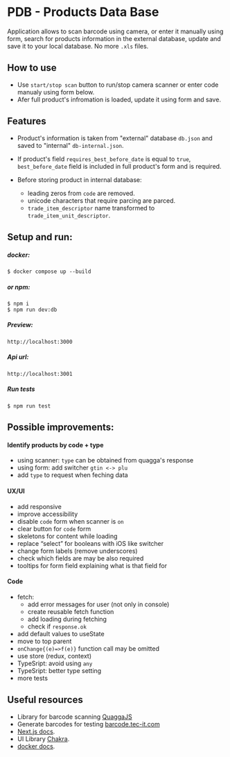 # PDB - Products Data Base

Application allows to scan barcode using camera, or enter it manually using form, search for products information in the external database, update and save it to your local database. No more `.xls` files.

## How to use
- Use ```start/stop scan``` button to run/stop camera scanner or enter code manualy using form below.
- Afer full product's infromation is loaded, update it using form and save.

## Features
- Product's information is taken from "external" database ```db.json``` and saved to "internal" ```db-internal.json```.
- If product's field `requires_best_before_date` is equal to `true`, `best_before_date` field is included in full product's form and is required.

- Before storing product in internal database:
  - leading zeros from `code` are removed.
  - unicode characters that require parcing are parced.
  - `trade_item_descriptor` name transformed to `trade_item_unit_descriptor`.

## Setup and run:
##### docker:
```
$ docker compose up --build
```
##### or npm:
```
$ npm i
$ npm run dev:db
```

##### Preview:
```
http://localhost:3000
```

##### Api url:
```
http://localhost:3001
```

##### Run tests
```
$ npm run test
```

## Possible improvements:
#### Identify products by code + type
- using scanner: `type` can be obtained from quagga's response
- using form: add switcher `gtin <-> plu`
- add `type` to request when feching data

#### UX/UI
- add responsive
- improve accessibility 
- disable `code` form when scanner is `on`
- clear button for `code` form
- skeletons for content while loading
- replace “select” for booleans with iOS like switcher
- change form labels (remove underscores)
- check which fields are may be also required
- tooltips for form field explaining what  is that field for

#### Code
- fetch:
  - add error messages for user (not only in console)
  - create reusable fetch function
  - add loading during fetching
  - check if `response.ok`
- add default values to useState
- <ChakraProvider> move to top parent
- `onChange{(e)=>f(e)}` function call may be omitted
- use store (redux, context)
- TypeSript: avoid using `any`
- TypeSript: better type setting
- more tests
  
## Useful resources
- Library for barcode scanning [QuaggaJS](https://github.com/ericblade/quagga2)
- Generate barcodes for testing [barcode.tec-it.com](https://barcode.tec-it.com/de/EAN13?data=978020137962)
- [Next.js docs](https://nextjs.org/docs).
- UI Library [Chakra](https://chakra-ui.com/getting-started).
- [docker docs](https://docs.docker.com/language/nodejs/).



